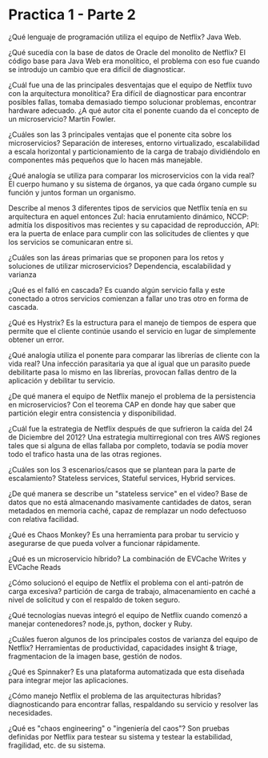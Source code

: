 # Practica 1 - Parte 2

¿Qué lenguaje de programación utiliza el equipo de Netflix?
Java Web.

¿Qué sucedía con la base de datos de Oracle del monolito de Netflix?
El código base para Java Web era monolítico, el problema con eso fue cuando se introdujo un cambio que era difícil de diagnosticar.

¿Cuál fue una de las principales desventajas que el equipo de Netflix tuvo con la arquitectura monolítica?
Era difícil de diagnosticar para encontrar posibles fallas, tomaba demasiado tiempo solucionar problemas, encontrar hardware adecuado. 
¿A qué autor cita el ponente cuando da el concepto de un microservicio?
Martin Fowler.

¿Cuáles son las 3 principales ventajas que el ponente cita sobre los microservicios?
Separación de intereses, entorno virtualizado, escalabilidad a escala horizontal y particionamiento de la carga de trabajo dividiéndolo en componentes más pequeños que lo hacen más manejable.

¿Qué analogía se utiliza para comparar los microservicios con la vida real?
El cuerpo humano y su sistema de órganos, ya que cada órgano cumple su función y juntos forman un organismo.

Describe al menos 3 diferentes tipos de servicios que Netflix tenía en su arquitectura en aquel entonces
Zul: hacia enrutamiento dinámico, NCCP: admitía los dispositivos mas recientes y su capacidad de reproducción, API: era la puerta de enlace para cumplir con las solicitudes de clientes y que los servicios se comunicaran entre si.

¿Cuáles son las áreas primarias que se proponen para los retos y soluciones de utilizar microservicios?
Dependencia, escalabilidad y varianza

¿Qué es el falló en cascada?
Es cuando algún servicio falla y este conectado a otros servicios comienzan a fallar uno tras otro en forma de cascada.

¿Qué es Hystrix?
Es la estructura para el manejo de tiempos de espera que permite que el cliente continúe usando el servicio en lugar de simplemente obtener un error.

¿Qué analogía utiliza el ponente para comparar las librerías de cliente con la vida real?
Una infección parasitaria ya que al igual que un parasito puede debilitarte pasa lo mismo en las librerías, provocan fallas dentro de la aplicación y debilitar tu servicio.

¿De qué manera el equipo de Netflix manejo el problema de la persistencia en microservicios?
Con el teorema CAP en donde hay que saber que partición elegir entra consistencia y disponibilidad.

¿Cuál fue la estrategia de Netflix después de que sufrieron la caída del 24 de Diciembre del 2012?
Una estrategia multirregional con tres AWS regiones tales que si alguna de ellas fallaba por completo, todavía se podía mover todo el trafico hasta una de las otras regiones.

¿Cuáles son los 3 escenarios/casos que se plantean para la parte de escalamiento?
Stateless services, Stateful services, Hybrid services.

¿De qué manera se describe un "stateless service" en el video?
Base de datos que no está almacenando masivamente cantidades de datos, seran metadados en memoria caché, capaz de remplazar un nodo defectuoso con relativa facilidad.

¿Qué es Chaos Monkey?
Es una herramienta para probar tu servicio y asegurarse de que pueda volver a funcionar rápidamente.

¿Qué es un microservicio híbrido?
La combinación de EVCache Writes y EVCache Reads

¿Cómo solucionó el equipo de Netflix el problema con el anti-patrón de carga excesiva?
partición de carga de trabajo, almacenamiento en caché a nivel de solicitud y con el respaldo de token seguro.

¿Qué tecnologías nuevas integró el equipo de Netflix cuando comenzó a manejar contenedores?
node.js, python, docker y Ruby.

¿Cuáles fueron algunos de los principales costos de varianza del equipo de Netflix?
Herramientas de productividad, capacidades insight & triage, fragmentacion de la imagen base, gestión de nodos.

¿Qué es Spinnaker?
Es una plataforma automatizada que esta diseñada para integrar mejor las aplicaciones.

¿Cómo manejo Netflix el problema de las arquitecturas híbridas?
diagnosticando para encontrar fallas, respaldando su servicio y resolver las necesidades.

¿Qué es "chaos engineering" o "ingeniería del caos"?
Son pruebas definidas por Netflix para testear su sistema y testear la estabilidad, fragilidad, etc. de su sistema.
